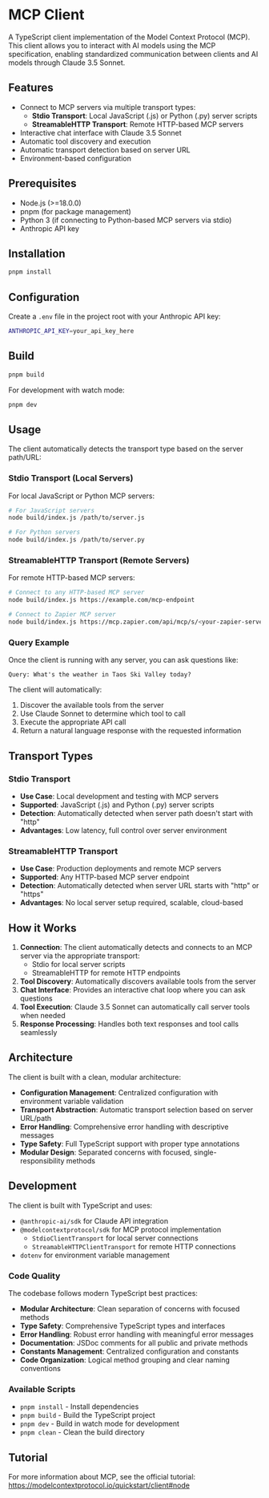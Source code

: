 # MCP Client

A TypeScript client implementation of the Model Context Protocol (MCP). This client allows you to interact with AI models using the MCP specification, enabling standardized communication between clients and AI models through Claude 3.5 Sonnet.

## Features

- Connect to MCP servers via multiple transport types:
  - **Stdio Transport**: Local JavaScript (.js) or Python (.py) server scripts
  - **StreamableHTTP Transport**: Remote HTTP-based MCP servers
- Interactive chat interface with Claude 3.5 Sonnet
- Automatic tool discovery and execution
- Automatic transport detection based on server URL
- Environment-based configuration

## Prerequisites

- Node.js (>=18.0.0)
- pnpm (for package management)
- Python 3 (if connecting to Python-based MCP servers via stdio)
- Anthropic API key

## Installation

```bash
pnpm install
```

## Configuration

Create a `.env` file in the project root with your Anthropic API key:

```bash
ANTHROPIC_API_KEY=your_api_key_here
```

## Build

```bash
pnpm build
```

For development with watch mode:

```bash
pnpm dev
```

## Usage

The client automatically detects the transport type based on the server path/URL:

### Stdio Transport (Local Servers)

For local JavaScript or Python MCP servers:

```bash
# For JavaScript servers
node build/index.js /path/to/server.js

# For Python servers
node build/index.js /path/to/server.py
```

### StreamableHTTP Transport (Remote Servers)

For remote HTTP-based MCP servers:

```bash
# Connect to any HTTP-based MCP server
node build/index.js https://example.com/mcp-endpoint

# Connect to Zapier MCP server
node build/index.js https://mcp.zapier.com/api/mcp/s/<your-zapier-server-id>/mcp
```

### Query Example

Once the client is running with any server, you can ask questions like:

```
Query: What's the weather in Taos Ski Valley today?
```

The client will automatically:

1. Discover the available tools from the server
2. Use Claude Sonnet to determine which tool to call
3. Execute the appropriate API call
4. Return a natural language response with the requested information

## Transport Types

### Stdio Transport

- **Use Case**: Local development and testing with MCP servers
- **Supported**: JavaScript (.js) and Python (.py) server scripts
- **Detection**: Automatically detected when server path doesn't start with "http"
- **Advantages**: Low latency, full control over server environment

### StreamableHTTP Transport

- **Use Case**: Production deployments and remote MCP servers
- **Supported**: Any HTTP-based MCP server endpoint
- **Detection**: Automatically detected when server URL starts with "http" or "https"
- **Advantages**: No local server setup required, scalable, cloud-based

## How it Works

1. **Connection**: The client automatically detects and connects to an MCP server via the appropriate transport:
   - Stdio for local server scripts
   - StreamableHTTP for remote HTTP endpoints
2. **Tool Discovery**: Automatically discovers available tools from the server
3. **Chat Interface**: Provides an interactive chat loop where you can ask questions
4. **Tool Execution**: Claude 3.5 Sonnet can automatically call server tools when needed
5. **Response Processing**: Handles both text responses and tool calls seamlessly

## Architecture

The client is built with a clean, modular architecture:

- **Configuration Management**: Centralized configuration with environment variable validation
- **Transport Abstraction**: Automatic transport selection based on server URL/path
- **Error Handling**: Comprehensive error handling with descriptive messages
- **Type Safety**: Full TypeScript support with proper type annotations
- **Modular Design**: Separated concerns with focused, single-responsibility methods

## Development

The client is built with TypeScript and uses:

- `@anthropic-ai/sdk` for Claude API integration
- `@modelcontextprotocol/sdk` for MCP protocol implementation
  - `StdioClientTransport` for local server connections
  - `StreamableHTTPClientTransport` for remote HTTP connections
- `dotenv` for environment variable management

### Code Quality

The codebase follows modern TypeScript best practices:

- **Modular Architecture**: Clean separation of concerns with focused methods
- **Type Safety**: Comprehensive TypeScript types and interfaces
- **Error Handling**: Robust error handling with meaningful error messages
- **Documentation**: JSDoc comments for all public and private methods
- **Constants Management**: Centralized configuration and constants
- **Code Organization**: Logical method grouping and clear naming conventions

### Available Scripts

- `pnpm install` - Install dependencies
- `pnpm build` - Build the TypeScript project
- `pnpm dev` - Build in watch mode for development
- `pnpm clean` - Clean the build directory

## Tutorial

For more information about MCP, see the official tutorial:
https://modelcontextprotocol.io/quickstart/client#node
